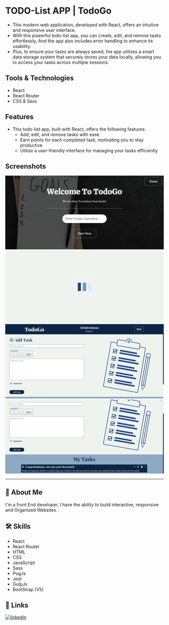 # TODO-List APP | TodoGo

- This modern web application, developed with React, offers an intuitive and responsive user interface.
- With this powerful todo-list app, you can create, edit, and remove tasks effortlessly, And the app also includes error handling to enhance its usability.
- Plus, to ensure your tasks are always saved, the app utilizes a smart data storage system that securely stores your data locally, allowing you to access your tasks across multiple sessions.

## Tools & Technologies

- React
- React Router
- CSS & Sass

## Features

- This todo-list app, built with React, offers the following features:
  - Add, edit, and remove tasks with ease
  - Earn points for each completed task, motivating you to stay productive
  - Utilize a user-friendly interface for managing your tasks efficiently

## Screenshots

![todogo](./screenshots/1.png)
![Loading](./screenshots/2.png)
![todogo](./screenshots/3.png)
![todogo](./screenshots/4.png)

---

## 🚀 About Me

I'm a front End developer, I have the ability to build interactive, responsive and Organized Websites.

## 🛠 Skills

- React
- React Router
- HTML
- CSS
- JavaScript
- Sass
- PugJs
- Jest
- GulpJs
- BootStrap (V5)

## 🔗 Links

[![linkedin](https://img.shields.io/badge/linkedin-0A66C2?style=for-the-badge&logo=linkedin&logoColor=white)](https://www.linkedin.com/in/abdulrahman-mohammed22/)

